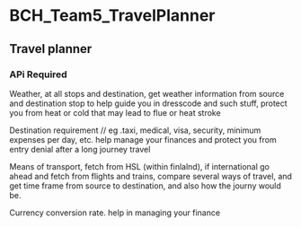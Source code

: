 # BCH_Team5_TravelPlanner
## Travel planner


### APi Required

Weather, at all stops and destination, get weather information from source and destination stop to help guide you in dresscode and such stuff, protect you from heat or cold that may lead to flue or heat stroke

Destination requirement  // eg .taxi, medical, visa, security, minimum expenses per day, etc. help manage your finances and protect you from entry denial after a long journey travel

Means of transport, fetch from HSL (within finlalnd), if international go ahead and fetch from flights and trains, compare several ways of travel, and get time frame from source to destination, and also how the journy would be.

Currency conversion rate. help in managing your finance
